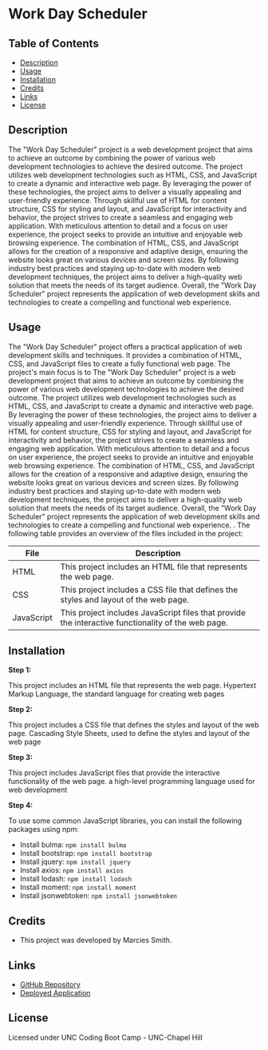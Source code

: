 # Work Day Scheduler

## Table of Contents
- [Description](#description)
- [Usage](#usage)
- [Installation](#installation)
- [Credits](#credits)
- [Links](#links)
- [License](#license)

## Description

The "Work Day Scheduler" project is a web development project that aims to achieve an outcome by combining the power of various web development technologies to achieve the desired outcome. The project utilizes web development technologies such as HTML, CSS, and JavaScript to create a dynamic and interactive web page. By leveraging the power of these technologies, the project aims to deliver a visually appealing and user-friendly experience. Through skillful use of HTML for content structure, CSS for styling and layout, and JavaScript for interactivity and behavior, the project strives to create a seamless and engaging web application. With meticulous attention to detail and a focus on user experience, the project seeks to provide an intuitive and enjoyable web browsing experience. The combination of HTML, CSS, and JavaScript allows for the creation of a responsive and adaptive design, ensuring the website looks great on various devices and screen sizes. By following industry best practices and staying up-to-date with modern web development techniques, the project aims to deliver a high-quality web solution that meets the needs of its target audience. Overall, the "Work Day Scheduler" project represents the application of web development skills and technologies to create a compelling and functional web experience. 


## Usage

The "Work Day Scheduler" project offers a practical application of web development skills and techniques. It provides a combination of HTML, CSS, and JavaScript files to create a fully functional web page. The project's main focus is to The "Work Day Scheduler" project is a web development project that aims to achieve an outcome by combining the power of various web development technologies to achieve the desired outcome. The project utilizes web development technologies such as HTML, CSS, and JavaScript to create a dynamic and interactive web page. By leveraging the power of these technologies, the project aims to deliver a visually appealing and user-friendly experience. Through skillful use of HTML for content structure, CSS for styling and layout, and JavaScript for interactivity and behavior, the project strives to create a seamless and engaging web application. With meticulous attention to detail and a focus on user experience, the project seeks to provide an intuitive and enjoyable web browsing experience. The combination of HTML, CSS, and JavaScript allows for the creation of a responsive and adaptive design, ensuring the website looks great on various devices and screen sizes. By following industry best practices and staying up-to-date with modern web development techniques, the project aims to deliver a high-quality web solution that meets the needs of its target audience. Overall, the "Work Day Scheduler" project represents the application of web development skills and technologies to create a compelling and functional web experience. . The following table provides an overview of the files included in the project:

| File | Description |
| --- | --- |
| HTML | This project includes an HTML file that represents the web page. |
| CSS | This project includes a CSS file that defines the styles and layout of the web page. |
| JavaScript | This project includes JavaScript files that provide the interactive functionality of the web page. |


## Installation

**Step 1:**

This project includes an HTML file that represents the web page. Hypertext Markup Language, the standard language for creating web pages

**Step 2:**

This project includes a CSS file that defines the styles and layout of the web page. Cascading Style Sheets, used to define the styles and layout of the web page

**Step 3:**

This project includes JavaScript files that provide the interactive functionality of the web page. a high-level programming language used for web development

**Step 4:**

To use some common JavaScript libraries, you can install the following packages using npm:
- Install bulma: `npm install bulma`
- Install bootstrap: `npm install bootstrap`
- Install jquery: `npm install jquery`
- Install axios: `npm install axios`
- Install lodash: `npm install lodash`
- Install moment: `npm install moment`
- Install jsonwebtoken: `npm install jsonwebtoken`

## Credits

- This project was developed by Marcies Smith.

## Links

- [GitHub Repository](https://github.com/Seicram/Work-Day-Scheduler)
- [Deployed Application](https://seicram.github.io/Work-Day-Scheduler/)

## License

Licensed under UNC Coding Boot Camp - UNC-Chapel Hill
